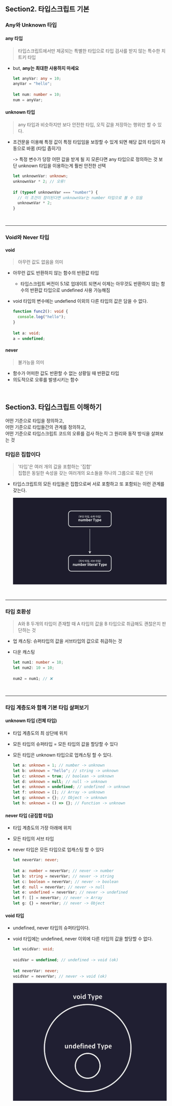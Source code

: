 ## Section2. 타입스크립트 기본

### Any와 Unknown 타입

#### any 타입

> 타입스크립트에서만 제공되는 특별한 타입으로 타입 검사를 받지 않는 특수한 치트키 타입

- but, **any는 최대한 사용하지 마세요**

  ```ts
  let anyVar: any = 10;
  anyVar = "hello";

  let num: number = 10;
  num = anyVar;
  ```

#### unknown 타입

> any 타입과 비슷하지만 보다 안전한 타입, 오직 값을 저장하는 행위만 할 수 있다.

- 조건문을 이용해 특정 값이 특정 타입임을 보장할 수 있게 되면 해당 값의 타입이 자동으로 바뀜 (타입 좁히기)

  -> 특정 변수가 당장 어떤 값을 받게 될 지 모른다면 any 타입으로 정의하는 것 보단 unknown 타입을 이용하는게 훨씬 안전한 선택

  ```ts
  let unknownVar: unknown;
  unknownVar * 2; // 오류!

  if (typeof unknownVar === "number") {
    // 이 조건이 참이된다면 unknownVar는 number 타입으로 볼 수 있음
    unknownVar * 2;
  }
  ```

<br/>

---

### Void와 Never 타입

#### void

> 아무런 값도 없음을 의미

- 아무런 값도 반환하지 않는 함수의 반환값 타입
  - 타입스크립트 버전이 5.1로 업데이트 되면서 이제는 아무것도 반환하지 않는 함수의 반환값 타입으로 undefined 사용 가능해짐
- void 타입의 변수에는 undefiend 이외의 다른 타입의 값은 담을 수 없다.

  ```ts
  function func2(): void {
    console.log("hello");
  }

  let a: void;
  a = undefined;
  ```

#### never

> 불가능을 의미

- 함수가 어떠한 값도 반환할 수 없는 상황일 때 반환값 타입
- 의도적으로 오류를 발생시키는 함수

<br/>

## Section3. 타입스크립트 이해하기

어떤 기준으로 타입을 정의하고,
<br/>어떤 기준으로 타입들간의 관계를 정의하고,
<br/>어떤 기준으로 타입스크립트 코드의 오류를 검사 하는지
그 원리와 동작 방식을 살펴보는 것

### 타입은 집합이다

> '타입'은 여러 개의 값을 포함하는 '집합' <br/>집합은 동일한 속성을 갖는 여러개의 요소들을 하나의 그룹으로 묶은 단위

- 타입스크립트의 모든 타입들은 집합으로써 서로 포함하고 또 포함되는 이런 관계를 갖는다.

  ![alt text](assets/image.png)

<br/>

---

### 타입 호환성

> A와 B 두개의 타입이 존재할 때 A 타입의 값을 B 타입으로 취급해도 괜찮은지 판단하는 것

- 업 캐스팅: 슈퍼타입의 값을 서브타입의 값으로 취급하는 것
- 다운 캐스팅

  ```ts
  let num1: number = 10;
  let num2: 10 = 10;

  num2 = num1; // ❌
  ```

<br/>

---

### 타입 계층도와 함께 기본 타입 살펴보기

#### unknown 타입 (전체 타입)

- 타입 계층도의 최 상단에 위치
- 모든 타입의 슈퍼타입 = 모든 타입의 값을 할당할 수 있다
- 모든 타입은 unknown 타입으로 업캐스팅 할 수 있다.

  ```ts
  let a: unknown = 1; // number -> unknown
  let b: unknown = "hello"; // string -> unknown
  let c: unknown = true; // boolean -> unknown
  let d: unknown = null; // null -> unknown
  let e: unknown = undefined; // undefined -> unknown
  let f: unknown = []; // Array -> unknown
  let g: unknown = {}; // Object -> unknown
  let h: unknown = () => {}; // Function -> unknown
  ```

#### never 타입 (공집합 타입)

- 타입 계층도의 가장 아래에 위치
- 모든 타입의 서브 타입
- never 타입은 모든 타입으로 업캐스팅 할 수 있다

  ```ts
  let neverVar: never;

  let a: number = neverVar; // never -> number
  let b: string = neverVar; // never -> string
  let c: boolean = neverVar; // never -> boolean
  let d: null = neverVar; // never -> null
  let e: undefined = neverVar; // never -> undefined
  let f: [] = neverVar; // never -> Array
  let g: {} = neverVar; // never -> Object
  ```

#### void 타입

- undefined, never 타입의 슈퍼타입이다.
- void 타입에는 undefined, never 이외에 다른 타입의 값을 할당할 수 없다.

  ```ts
  let voidVar: void;

  voidVar = undefined; // undefined -> void (ok)

  let neverVar: never;
  voidVar = neverVar; // never -> void (ok)
  ```

  ![alt text](assets/image2.png)
